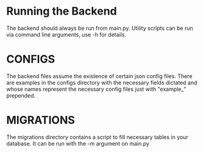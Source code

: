 # Running the Backend
The backend should always be run from main.py. Utility scripts can be run via command line arguments, use -h for details.

# CONFIGS
The backend files assume the existence of certain json config files. There are examples in the configs directory with the necessary fields dictated and whose names represent the necessary config files just with "example_" prepended.

# MIGRATIONS
The migrations directory contains a script to fill necessary tables in your database. It can be run with the -m argument on main.py
